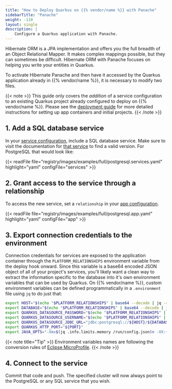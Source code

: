 ```yaml
---
title: "How to Deploy Quarkus on {{% vendor/name %}} with Panache"
sidebarTitle: "Panache"
weight: -110
layout: single
description: |
    Configure a Quarkus application with Panache.
---
```


Hibernate ORM is a JPA implementation and offers you the full breadth of an Object Relational Mapper. It makes complex mappings possible, but they can sometimes be difficult. Hibernate ORM with Panache focuses on helping you write your entities in Quarkus.

To activate Hibernate Panache and then have it accessed by the Quarkus application already in {{% vendor/name %}}, it is necessary to modify two files.

{{< note >}}
This guide only covers the *addition* of a service configuration to an existing Quarkus project already configured to deploy on {{% vendor/name %}}. Please see the [deployment guide](/guides/quarkus/deploy/_index.md) for more detailed instructions for setting up app containers and initial projects.
{{< /note >}}

## 1. Add a SQL database service

In your [service configuration](/add-services/_index.md), include a SQL database service. Make sure to visit the documentation for [that service](/add-services/_index.md) to find a valid version. For PostgreSQL that would look like:

{{< readFile file="registry/images/examples/full/postgresql.services.yaml" highlight="yaml" configFile="services" >}}

## 2. Grant access to the service through a relationship

To access the new service, set a `relationship` in your [app configuration](/create-apps/app-reference/single-runtime-image.md#relationships).

{{< readFile file="registry/images/examples/full/postgresql.app.yaml" highlight="yaml" configFile="app" >}}

## 3. Export connection credentials to the environment

Connection credentials for services are exposed to the application container through the `PLATFORM_RELATIONSHIPS` environment variable from the deploy hook onward. Since this variable is a base64 encoded JSON object of all of your project's services, you'll likely want a clean way to extract the information specific to the database into it's own environment variables that can be used by Quarkus. On {{% vendor/name %}}, custom environment variables can be defined programmatically in a `.environment` file using `jq` to do just that:

```bash {location=".environment"}
export HOST="$(echo "$PLATFORM_RELATIONSHIPS" | base64 --decode | jq -r '.postgresdatabase[0].host')"
export DATABASE="$(echo "$PLATFORM_RELATIONSHIPS" | base64 --decode | jq -r '.postgresdatabase[0].path')"
export QUARKUS_DATASOURCE_PASSWORD="$(echo "$PLATFORM_RELATIONSHIPS" | base64 --decode | jq -r '.postgresdatabase[0].password')"
export QUARKUS_DATASOURCE_USERNAME="$(echo "$PLATFORM_RELATIONSHIPS" | base64 --decode | jq -r '.postgresdatabase[0].username')"
export QUARKUS_DATASOURCE_JDBC_URL="jdbc:postgresql://${HOST}/${DATABASE}"
export QUARKUS_HTTP_PORT="${PORT}"
export JAVA_OPTS="-Xmx$(jq .info.limits.memory /run/config.json)m -XX:+ExitOnOutOfMemoryError"
```

{{< note title="Tip" >}}
Environment variables names are following the conversion rules of [Eclipse MicroProfile](https://github.com/eclipse/microprofile-config/blob/master/spec/src/main/asciidoc/configsources.asciidoc#user-content-default-configsources).
{{< /note >}}

## 4. Connect to the service

Commit that code and push. The specified cluster will now always point to the PostgreSQL or any SQL service that you wish.

